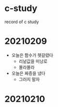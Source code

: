 # c-study
record of c study

# 20210209
- 오늘은 함수가 헷갈렸다
  - 리넡값을 미낭로
  - 몰라몰라
- 오늘은 짜증을 냈다
  - 그러지 말자
  
# 20210210
